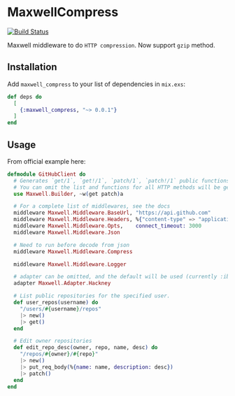 # MaxwellCompress
[![Build Status](https://travis-ci.org/milkwine/maxwell_compress.svg?branch=master)](https://travis-ci.org/milkwine/maxwell_compress)

Maxwell middleware to do `HTTP compression`. Now support `gzip` method.

## Installation

Add `maxwell_compress` to your list of dependencies in `mix.exs`:

```elixir
def deps do
  [
    {:maxwell_compress, "~> 0.0.1"}
  ]
end
```

## Usage

From official example here:

```elixir
defmodule GitHubClient do
  # Generates `get/1`, `get!/1`, `patch/1`, `patch!/1` public functions
  # You can omit the list and functions for all HTTP methods will be generated
  use Maxwell.Builder, ~w(get patch)a

  # For a complete list of middlewares, see the docs
  middleware Maxwell.Middleware.BaseUrl, "https://api.github.com"
  middleware Maxwell.Middleware.Headers, %{"content-type" => "application/vnd.github.v3+json", "user-agent" => "zhongwenool"}
  middleware Maxwell.Middleware.Opts,    connect_timeout: 3000
  middleware Maxwell.Middleware.Json

  # Need to run before decode from json
  middleware Maxwell.Middleware.Compress

  middleware Maxwell.Middleware.Logger

  # adapter can be omitted, and the default will be used (currently :ibrowse)
  adapter Maxwell.Adapter.Hackney

  # List public repositories for the specified user.
  def user_repos(username) do
    "/users/#{username}/repos"
    |> new()
    |> get()
  end

  # Edit owner repositories
  def edit_repo_desc(owner, repo, name, desc) do
    "/repos/#{owner}/#{repo}"
    |> new()
    |> put_req_body(%{name: name, description: desc})
    |> patch()
  end
end
```
